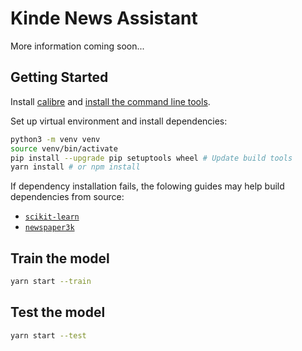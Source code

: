 # Kinde News Assistant

More information coming soon...

## Getting Started

Install [calibre](https://calibre-ebook.com) and [install the command line tools](https://manual.calibre-ebook.com/generated/en/cli-index.html).

Set up virtual environment and install dependencies:

```bash
python3 -m venv venv
source venv/bin/activate
pip install --upgrade pip setuptools wheel # Update build tools
yarn install # or npm install
```

If dependency installation fails, the folowing guides may help build dependencies from source:

- [`scikit-learn`](https://scikit-learn.org/stable/developers/advanced_installation.html#platform-specific-instructions)
- [`newspaper3k`](https://newspaper.readthedocs.io/en/latest/index.html#get-it-now)

## Train the model

```bash
yarn start --train
```

## Test the model

```bash
yarn start --test
```
